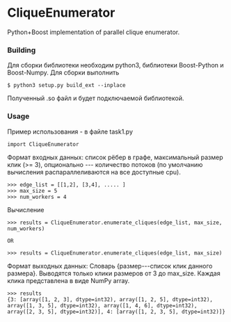 # CliqueEnumerator
Python+Boost implementation of parallel clique enumerator. 

### Building

Для сборки библиотеки необходим python3, библиотеки Boost-Python и Boost-Numpy. Для сборки выполнить
```
$ python3 setup.py build_ext --inplace
```
Полученный .so файл и будет подключаемой библиотекой.

### Usage
Пример использования - в файле task1.py
```
import CliqueEnumerator
```
Формат входных данных: список рёбер в графе, максимальный размер клик (>= 3), опционально --- количество потоков (по умолчанию вычисления распараллеливаются на все доступные cpu).
```
>>> edge_list = [[1,2], [3,4], ..... ]
>>> max_size = 5
>>> num_workers = 4
```

Вычисление
```
>>> results = CliqueEnumerator.enumerate_cliques(edge_list, max_size, num_workers)

OR

>>> results = CliqueEnumerator.enumerate_cliques(edge_list, max_size)
```

Формат выходных данных:
Словарь {размер---список клик данного размера}. Выводятся только клики размеров от 3 до max_size. Каждая клика представлена в виде NumPy array.
```
>>> results
{3: [array([1, 2, 3], dtype=int32), array([1, 2, 5], dtype=int32), array([1, 3, 5], dtype=int32), array([1, 4, 6], dtype=int32), array([2, 3, 5], dtype=int32)], 4: [array([1, 2, 3, 5], dtype=int32)]}

```
